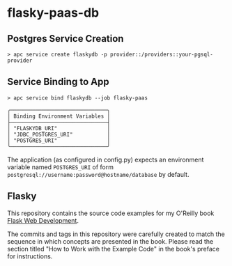 # flasky-paas-db

## Postgres Service Creation

    > apc service create flaskydb -p provider::/providers::your-pgsql-provider
    
## Service Binding to App

    > apc service bind flaskydb --job flasky-paas

    ╭───────────────────────────────╮
    │ Binding Environment Variables │
    ├───────────────────────────────┤
    │ "FLASKYDB_URI"                │
    │ "JDBC_POSTGRES_URI"           │
    │ "POSTGRES_URI"                │
    ╰───────────────────────────────╯

The application (as configured in config.py) expects an environment variable named `POSTGRES_URI` of form `postgresql://username:password@hostname/database` by default.

## Flasky

This repository contains the source code examples for my O'Reilly book [Flask Web Development](http://www.flaskbook.com).

The commits and tags in this repository were carefully created to match the sequence in which concepts are presented in the book. Please read the section titled "How to Work with the Example Code" in the book's preface for instructions.

